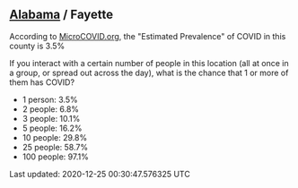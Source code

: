 
## [Alabama](/united-states/alabama) / Fayette

According to [MicroCOVID.org](http://microcovid.org),
the "Estimated Prevalence" of COVID in this county is 3.5%

If you interact with a certain number of people in this location
(all at once in a group, or spread out across the day), what is the chance that
1 or more of them has COVID?

- 1 person: 3.5%
- 2 people: 6.8%
- 3 people: 10.1%
- 5 people: 16.2%
- 10 people: 29.8%
- 25 people: 58.7%
- 100 people: 97.1%

Last updated: 2020-12-25 00:30:47.576325 UTC
